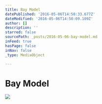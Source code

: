 ```yaml
---
title: Bay Model
datePublished: '2016-05-06T14:50:33.677Z'
dateModified: '2016-05-06T14:50:09.109Z'
author: []
description: ''
starred: false
sourcePath: _posts/2016-05-06-bay-model.md
inFeed: true
hasPage: false
inNav: false
_type: MediaObject

---
```

# Bay Model
![](https://the-grid-user-content.s3-us-west-2.amazonaws.com/a5867870-cd15-4add-8f9e-803c87550c4a.jpg)